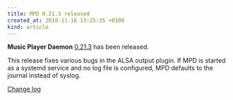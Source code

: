 ```yaml
---
title: MPD 0.21.3 released
created_at: 2018-11-16 13:25:35 +0100
kind: article
---
```


**Music Player Daemon**
[0.21.3](/download/mpd/0.21/mpd-0.21.3.tar.xz)
has been released.

This release fixes various bugs in the ALSA output plugin.  If MPD is
started as a systemd service and no log file is configured, MPD
defaults to the journal instead of syslog.

[Change log](https://raw.githubusercontent.com/MusicPlayerDaemon/MPD/v0.21.3/NEWS)

